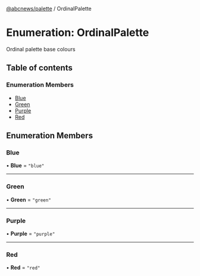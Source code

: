 [@abcnews/palette](../README.md) / OrdinalPalette

# Enumeration: OrdinalPalette

Ordinal palette base colours

## Table of contents

### Enumeration Members

- [Blue](OrdinalPalette.md#blue)
- [Green](OrdinalPalette.md#green)
- [Purple](OrdinalPalette.md#purple)
- [Red](OrdinalPalette.md#red)

## Enumeration Members

### Blue

• **Blue** = ``"blue"``

___

### Green

• **Green** = ``"green"``

___

### Purple

• **Purple** = ``"purple"``

___

### Red

• **Red** = ``"red"``
